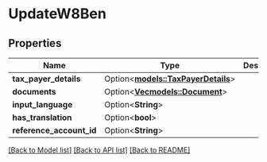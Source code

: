 # UpdateW8Ben

## Properties

Name | Type | Description | Notes
------------ | ------------- | ------------- | -------------
**tax_payer_details** | Option<[**models::TaxPayerDetails**](TaxPayerDetails.md)> |  | [optional]
**documents** | Option<[**Vec<models::Document>**](Document.md)> |  | [optional]
**input_language** | Option<**String**> |  | [optional]
**has_translation** | Option<**bool**> |  | [optional]
**reference_account_id** | Option<**String**> |  | [optional]

[[Back to Model list]](../README.md#documentation-for-models) [[Back to API list]](../README.md#documentation-for-api-endpoints) [[Back to README]](../README.md)


